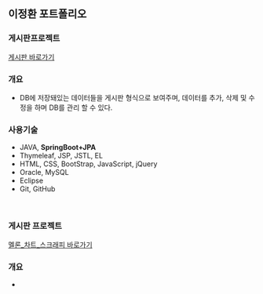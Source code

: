 ## 이정환 포트폴리오

### 게시판프로젝트
[게시판 바로가기](https://github.com/dlwjdghks92-pf/boardsProject)

### 개요
* DB에 저장돼있는 데이터들을 게시판 형식으로 보여주며, 데이터를 추가, 삭제 및 수정을 하며 DB를 관리 할 수 있다.  

### 사용기술
* JAVA, **SpringBoot+JPA**
* Thymeleaf, JSP, JSTL, EL
* HTML, CSS, BootStrap, JavaScript, jQuery
* Oracle, MySQL
* Eclipse
* Git, GitHub
<br>

### 게시판 프로젝트
[멜론_차트_스크래피 바로가기](https://github.com/dlwjdghks92-pf/melonChartProject)

### 개요
*
